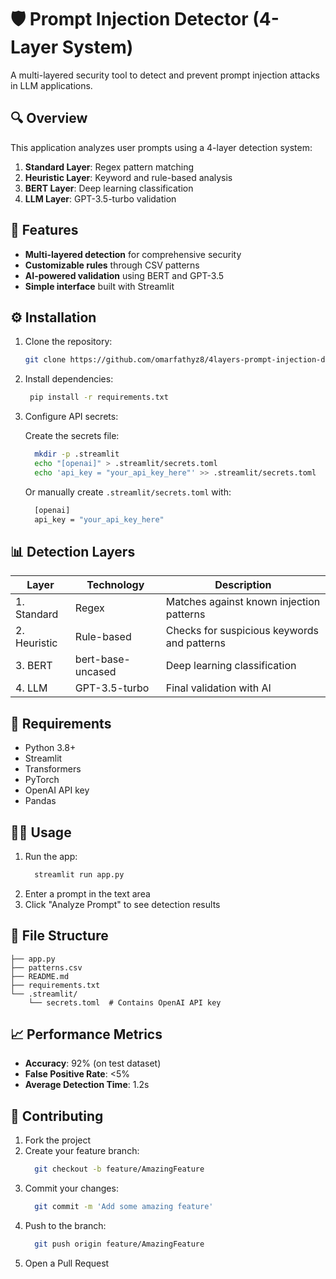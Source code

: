 # 🛡️ Prompt Injection Detector (4-Layer System)

A multi-layered security tool to detect and prevent prompt injection attacks in LLM applications.

## 🔍 Overview
This application analyzes user prompts using a 4-layer detection system:
1. **Standard Layer**: Regex pattern matching
2. **Heuristic Layer**: Keyword and rule-based analysis
3. **BERT Layer**: Deep learning classification
4. **LLM Layer**: GPT-3.5-turbo validation

## 🚀 Features
- **Multi-layered detection** for comprehensive security
- **Customizable rules** through CSV patterns
- **AI-powered validation** using BERT and GPT-3.5
- **Simple interface** built with Streamlit

## ⚙️ Installation
1. Clone the repository:
   ```bash
   git clone https://github.com/omarfathyz8/4layers-prompt-injection-detector.git
   ```
2. Install dependencies:
   ```bash
    pip install -r requirements.txt
   ```
3. Configure API secrets:
   
   Create the secrets file:
   ```bash
     mkdir -p .streamlit
     echo "[openai]" > .streamlit/secrets.toml
     echo 'api_key = "your_api_key_here"' >> .streamlit/secrets.toml
   ```
   Or manually create `.streamlit/secrets.toml` with:
    ```bash
      [openai]
      api_key = "your_api_key_here"
    ```

## 📊 Detection Layers

| Layer       | Technology        | Description                                  |
|-------------|-------------------|----------------------------------------------|
| 1. Standard | Regex             | Matches against known injection patterns     |
| 2. Heuristic| Rule-based        | Checks for suspicious keywords and patterns  |
| 3. BERT     | bert-base-uncased | Deep learning classification                 |
| 4. LLM      | GPT-3.5-turbo     | Final validation with AI                     |

## 🧰 Requirements

- Python 3.8+
- Streamlit
- Transformers
- PyTorch
- OpenAI API key
- Pandas

## 🏃‍♂️ Usage

1. Run the app:
   ```bash
     streamlit run app.py
   ```
2. Enter a prompt in the text area
3. Click "Analyze Prompt" to see detection results

## 📝 File Structure
```text
├── app.py
├── patterns.csv
├── README.md
├── requirements.txt
└── .streamlit/
    └── secrets.toml  # Contains OpenAI API key
```

## 📈 Performance Metrics

- **Accuracy**: 92% (on test dataset)
- **False Positive Rate**: <5%
- **Average Detection Time**: 1.2s

## 🤝 Contributing

1. Fork the project
2. Create your feature branch:
   ```bash
     git checkout -b feature/AmazingFeature
   ```
3. Commit your changes:
   ```bash
     git commit -m 'Add some amazing feature'
   ```
4. Push to the branch:
   ```bash
     git push origin feature/AmazingFeature
   ```
5. Open a Pull Request
